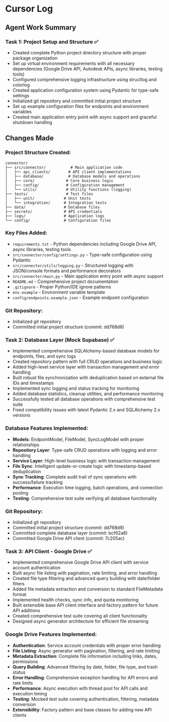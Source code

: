 # Cursor Log

## Agent Work Summary

### Task 1: Project Setup and Structure ✅
- Created complete Python project directory structure with proper package organization
- Set up virtual environment requirements with all necessary dependencies (Google Drive API, Autodesk APIs, async libraries, testing tools)
- Configured comprehensive logging infrastructure using structlog and colorlog
- Created application configuration system using Pydantic for type-safe settings
- Initialized git repository and committed initial project structure
- Set up example configuration files for endpoints and environment variables
- Created main application entry point with async support and graceful shutdown handling

## Changes Made

### Project Structure Created:
```
connector/
├── src/connector/           # Main application code
│   ├── api_clients/        # API client implementations
│   ├── database/           # Database models and operations  
│   ├── core/              # Core business logic
│   ├── config/            # Configuration management
│   └── utils/             # Utility functions (logging)
├── tests/                 # Test files
│   ├── unit/             # Unit tests
│   └── integration/      # Integration tests
├── data/                 # Database files
├── secrets/              # API credentials
├── logs/                 # Application logs
└── config/               # Configuration files
```

### Key Files Added:
- `requirements.txt` - Python dependencies including Google Drive API, async libraries, testing tools
- `src/connector/config/settings.py` - Type-safe configuration using Pydantic
- `src/connector/utils/logging.py` - Structured logging with JSON/console formats and performance decorators
- `src/connector/main.py` - Main application entry point with async support
- `README.md` - Comprehensive project documentation
- `.gitignore` - Proper Python/IDE ignore patterns
- `env.example` - Environment variable template
- `config/endpoints.example.json` - Example endpoint configuration

### Git Repository:
- Initialized git repository
- Committed initial project structure (commit: dd768d8)

### Task 2: Database Layer (Mock Supabase) ✅
- Implemented comprehensive SQLAlchemy-based database models for endpoints, files, and sync logs
- Created repository pattern with full CRUD operations and business logic
- Added high-level service layer with transaction management and error handling
- Built robust file synchronization with deduplication based on external file IDs and timestamps
- Implemented sync logging and status tracking for monitoring
- Added database statistics, cleanup utilities, and performance monitoring
- Successfully tested all database operations with comprehensive test suite
- Fixed compatibility issues with latest Pydantic 2.x and SQLAlchemy 2.x versions

### Database Features Implemented:
- **Models**: EndpointModel, FileModel, SyncLogModel with proper relationships
- **Repository Layer**: Type-safe CRUD operations with logging and error handling
- **Service Layer**: High-level business logic with transaction management
- **File Sync**: Intelligent update-or-create logic with timestamp-based deduplication
- **Sync Tracking**: Complete audit trail of sync operations with success/failure tracking
- **Performance**: Execution time logging, batch operations, and connection pooling
- **Testing**: Comprehensive test suite verifying all database functionality

### Git Repository:
- Initialized git repository
- Committed initial project structure (commit: dd768d8)
- Committed complete database layer (commit: bcf62a8)
- Committed Google Drive API client (commit: 7c205ac)

### Task 3: API Client - Google Drive ✅
- Implemented comprehensive Google Drive API client with service account authentication
- Built async file listing with pagination, rate limiting, and error handling
- Created file type filtering and advanced query building with date/folder filters
- Added file metadata extraction and conversion to standard FileMetadata format
- Implemented health checks, sync info, and quota monitoring
- Built extensible base API client interface and factory pattern for future API additions
- Created comprehensive test suite covering all client functionality
- Designed async generator architecture for efficient file streaming

### Google Drive Features Implemented:
- **Authentication**: Service account credentials with proper error handling
- **File Listing**: Async generator with pagination, filtering, and rate limiting
- **Metadata Extraction**: Complete file information including links, dates, permissions
- **Query Building**: Advanced filtering by date, folder, file type, and trash status
- **Error Handling**: Comprehensive exception handling for API errors and rate limits
- **Performance**: Async execution with thread pool for API calls and execution timing
- **Testing**: Mocked test suite covering authentication, filtering, metadata conversion
- **Extensibility**: Factory pattern and base classes for adding new API clients
